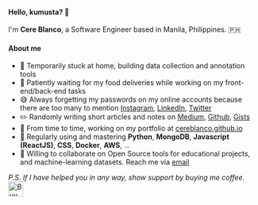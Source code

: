 #### Hello, kumusta? 👋

I'm **Cere Blanco**, a Software Engineer based in Manila, Philippines. 🇵🇭

#### About me

- 🏡 Temporarily stuck at home, building data collection and annotation tools
- 🍔 Patiently waiting for my food deliveries while working on my front-end/back-end tasks
- 😅 Always forgetting my passwords on my online accounts because there are too many to mention [Instagram](https://www.instagram.com/cere.blanco/), [LinkedIn](https://linkedin.com/in/mssblanco), [Twitter](https://twitter.com/cereblanco)
- ✏️ Randomly writing short articles and notes on [Medium](https://medium.com/@cereblanco), [Github](https://github.com/cereblanco/todayilearned), [Gists](https://gist.github.com/cereblanco/)
- 🚧 From time to time, working on my portfolio at [cereblanco.github.io](https://cereblanco.github.io)
- 🧰 Regularly using and mastering **Python**, **MongoDB**, **Javascript (ReactJS)**, **CSS**, **Docker**, **AWS**, ...
- 🤝 Willing to collaborate on Open Source tools for educational projects, and machine-learning datasets. Reach me via [email](mailto:cereblanco@gmail.com)

*P.S. If I have helped you in any way, show support by buying me coffee.* <a href="https://www.buymeacoffee.com/cereblanco" target="_blank"><img src="https://cdn.buymeacoffee.com/buttons/default-orange.png" alt="Buy Me A Coffee" height="30"></a>
